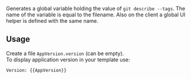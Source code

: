 Generates a global variable holding the value of `git describe --tags`.
The name of the variable is equal to the filename.
Also on the client a global UI helper is defined with the same name.

## Usage ##

Create a file `AppVersion.version` (can be empty).  
To display application version in your template use:

    Version: {{AppVersion}}

